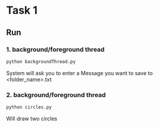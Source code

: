 # Task 1

## Run

### 1. background/foreground thread
```bash
python backgroundThread.py
```
System will ask you to enter a Message you want to save to <folder_name>.txt

### 2. background/foreground thread
```bash
python circles.py
```
Will draw two circles
